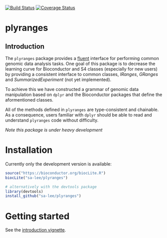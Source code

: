 <!-- README.md is generated from README.Rmd. Please edit that file -->
[![Build Status](https://travis-ci.org/sa-lee/plyranges.svg?branch=master)](https://travis-ci.org/sa-lee/plyranges) [![Coverage Status](https://img.shields.io/codecov/c/github/sa-lee/plyranges/master.svg)](https://codecov.io/github/sa-lee/plyranges?branch=master)

plyranges
=========

Introduction
------------

The `plyranges` package provides a [fluent](https://en.wikipedia.org/wiki/Fluent_interface) interface for performing common genomic data analysis tasks. One goal of this package is to decrease the learning curve for Bioconductor and S4 classes (especially for new users) by providing a consistent interface to common classes, *IRanges*, *GRanges* and *SummarizedExperiment* (not yet implemented).

To achieve this we have constructed a grammar of genomic data manipulation based on `dplyr` and the Bioconductor packages that define the aformentioned classes.

All of the methods defined in `plyranges` are type-consistent and chainable. As a consequence, users familiar with `dplyr` should be able to read and understand `plyranges` code without difficulty.

*Note this package is under heavy development*

Installation
============

Currently only the development version is available:

``` r
source("https://bioconductor.org/biocLite.R")
biocLite("sa-lee/plyranges")

# alternatively with the devtools package
library(devtools)
install_github("sa-lee/plyranges")
```

Getting started
===============

See the [introduction vignette](vignettes/introduction-plyranges.md).
